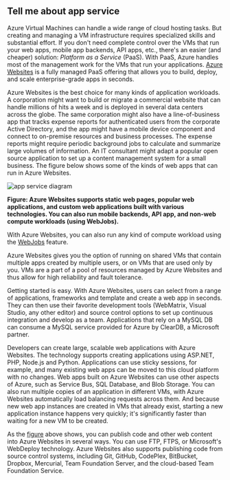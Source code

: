 <a name="tellmeas"></a>
## Tell me about app service

Azure Virtual Machines can handle a wide range of cloud hosting tasks. But creating and managing a VM infrastructure requires specialized skills and substantial effort. If you don't need complete control over the VMs that run your web apps, mobile app backends, API apps, etc., there's an easier (and cheaper) solution: *Platform as a Service* (PaaS). With PaaS, Azure handles most of the management work for the VMs that run your applications. [Azure <!-- deleted by customization Websites](/documentation/services/web-sites) --><!-- keep by customization: begin --> Websites](/documentation/articles//app-service/app-service-value-prop-what-is) <!-- keep by customization: end --> is a fully managed PaaS offering that allows you to build, deploy, and scale enterprise-grade apps in seconds.

Azure Websites is the best choice for many kinds of application workloads. A corporation might want to build or migrate a commercial website that can handle millions of hits a week and is deployed in several data centers across the globe. The same corporation might also have a line-of-business app that tracks expense reports for authenticated users from the corporate Active Directory, and the app might have a mobile device component and connect to on-premise resources and business processes. The expense reports might require periodic background jobs to calculate and summarize large volumes of information. An IT consultant might adapt a popular open source application to set up a content management system for a small business. The figure below shows some of the kinds of web apps that can run in Azure Websites.

<a name="appservice_diagram"></a>
![app service diagram](./media/app-service-choose-me-content/diagram.png)
 
**Figure: Azure Websites supports static web pages, popular web applications, and custom web applications built with various technologies. You can also run mobile backends, API app, and non-web compute workloads (using WebJobs).** 

With Azure Websites, you can also run any kind of compute workload using the <!-- deleted by customization [WebJobs](/documentation/articles/websites-webjobs-resources) --><!-- keep by customization: begin --> [WebJobs](/documentation/articles//app-service-web/websites-webjobs-resources) <!-- keep by customization: end --> feature.

Azure Websites gives you the option of running on shared VMs that contain multiple apps created by multiple users, or on VMs that are used only by you. VMs are a part of a pool of resources managed by Azure Websites and thus allow for high reliability and fault tolerance.

Getting started is easy. With Azure Websites, users can select from a range of applications, frameworks and template and create a web app in seconds. They can then use their favorite development tools (WebMatrix, Visual Studio, any other editor) and source control options to set up continuous integration and develop as a team. Applications that rely on a MySQL DB can consume a MySQL service provided for Azure by ClearDB, a Microsoft partner.

Developers can create large, scalable web applications with Azure Websites. The technology supports creating applications using ASP.NET, PHP, Node.js and Python. Applications can use sticky sessions, for example, and many existing web apps can be moved to this cloud platform with no changes. Web apps built on Azure Websites can use other aspects of Azure, such as Service Bus, SQL Database, and Blob Storage. You can also run multiple copies of an application in different VMs, with Azure Websites automatically load balancing requests across them. And because new web app instances are created in VMs that already exist, starting a new application instance happens very quickly; it's significantly faster than waiting for a new VM to be created.

As the [figure](#appservice_diagram) above shows, you can publish code and other web content into Azure Websites in several ways. You can use FTP, FTPS, or Microsoft's WebDeploy technology. Azure Websites also supports publishing code from source control systems, including Git, GitHub, CodePlex, BitBucket, Dropbox, Mercurial, Team Foundation Server, and the cloud-based Team Foundation Service.
